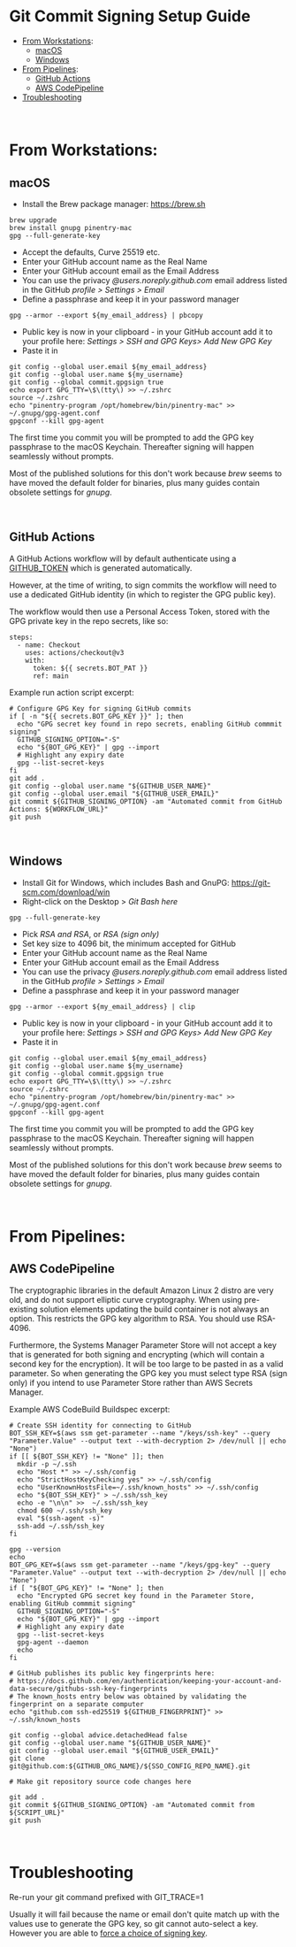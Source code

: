 # Git Commit Signing Setup Guide

- [From Workstations](#From-Workstations):
  - [macOS](#macOS)
  - [Windows](#Windows)
- [From Pipelines](#From-Pipelines):
  - [GitHub Actions](#GitHub-Actions)
  - [AWS CodePipeline](#AWS-CodePipeline)
- [Troubleshooting](#Troubleshooting)

<br>

# From Workstations:

## macOS
- Install the Brew package manager: https://brew.sh
```
brew upgrade
brew install gnupg pinentry-mac
gpg --full-generate-key
```
- Accept the defaults, Curve 25519 etc.
- Enter your GitHub account name as the Real Name
- Enter your GitHub account email as the Email Address
- You can use the privacy *@users.noreply.github.com* email address listed in the GitHub *profile > Settings > Email*
- Define a passphrase and keep it in your password manager
```
gpg --armor --export ${my_email_address} | pbcopy
```
 
- Public key is now in your clipboard - in your GitHub account add it to your profile here:
*Settings > SSH and GPG Keys> Add New GPG Key*
- Paste it in
```
git config --global user.email ${my_email_address}
git config --global user.name ${my_username}
git config --global commit.gpgsign true
echo export GPG_TTY=\$\(tty\) >> ~/.zshrc
source ~/.zshrc
echo "pinentry-program /opt/homebrew/bin/pinentry-mac" >> ~/.gnupg/gpg-agent.conf
gpgconf --kill gpg-agent
```
The first time you commit you will be prompted to add the GPG key passphrase to the macOS Keychain. Thereafter signing will happen seamlessly without prompts.

Most of the published solutions for this don't work because *brew* seems to have moved the default folder for binaries, plus many guides contain obsolete settings for *gnupg*.

<br>


## GitHub Actions
A GitHub Actions workflow will by default authenticate using a [GITHUB_TOKEN](https://docs.github.com/en/actions/security-guides/automatic-token-authentication) which is generated automatically.

However, at the time of writing, to sign commits the workflow will need to use a dedicated GitHub identity (in which to register the GPG public key).

The workflow would then use a Personal Access Token, stored with the GPG private key in the repo secrets, like so:
```
steps:
  - name: Checkout
    uses: actions/checkout@v3
    with:
      token: ${{ secrets.BOT_PAT }}
      ref: main
```
Example run action script excerpt:
```
# Configure GPG Key for signing GitHub commits
if [ -n "${{ secrets.BOT_GPG_KEY }}" ]; then
  echo "GPG secret key found in repo secrets, enabling GitHub commmit signing"
  GITHUB_SIGNING_OPTION="-S"
  echo "${BOT_GPG_KEY}" | gpg --import
  # Highlight any expiry date
  gpg --list-secret-keys
fi
git add .
git config --global user.name "${GITHUB_USER_NAME}"
git config --global user.email "${GITHUB_USER_EMAIL}"
git commit ${GITHUB_SIGNING_OPTION} -am "Automated commit from GitHub Actions: ${WORKFLOW_URL}"
git push
```

<br>

## Windows
- Install Git for Windows, which includes Bash and GnuPG: https://git-scm.com/download/win
- Right-click on the Desktop > _Git Bash here_
```
gpg --full-generate-key
```
- Pick _RSA and RSA_, or _RSA (sign only)_
- Set key size to 4096 bit, the minimum accepted for GitHub
- Enter your GitHub account name as the Real Name
- Enter your GitHub account email as the Email Address
- You can use the privacy *@users.noreply.github.com* email address listed in the GitHub *profile > Settings > Email*
- Define a passphrase and keep it in your password manager
```
gpg --armor --export ${my_email_address} | clip
```
 
- Public key is now in your clipboard - in your GitHub account add it to your profile here:
*Settings > SSH and GPG Keys> Add New GPG Key*
- Paste it in
```
git config --global user.email ${my_email_address}
git config --global user.name ${my_username}
git config --global commit.gpgsign true
echo export GPG_TTY=\$\(tty\) >> ~/.zshrc
source ~/.zshrc
echo "pinentry-program /opt/homebrew/bin/pinentry-mac" >> ~/.gnupg/gpg-agent.conf
gpgconf --kill gpg-agent
```
The first time you commit you will be prompted to add the GPG key passphrase to the macOS Keychain. Thereafter signing will happen seamlessly without prompts.

Most of the published solutions for this don't work because *brew* seems to have moved the default folder for binaries, plus many guides contain obsolete settings for *gnupg*.


<br>

# From Pipelines:

## AWS CodePipeline

The cryptographic libraries in the default Amazon Linux 2 distro are very old, and do not support elliptic curve cryptography. When using pre-existing solution elements updating the build container is not always an option. This restricts the GPG key algorithm to RSA. You should use RSA-4096.

Furthermore, the Systems Manager Parameter Store will not accept a key that is generated for both signing and encrypting (which will contain a second key for the encryption). It will be too large to be pasted in as a valid parameter. So when generating the GPG key you must select type RSA (sign only) if you intend to use Parameter Store rather than AWS Secrets Manager.

Example AWS CodeBuild Buildspec excerpt:
```
# Create SSH identity for connecting to GitHub 
BOT_SSH_KEY=$(aws ssm get-parameter --name "/keys/ssh-key" --query "Parameter.Value" --output text --with-decryption 2> /dev/null || echo "None")
if [[ ${BOT_SSH_KEY} != "None" ]]; then
  mkdir -p ~/.ssh
  echo "Host *" >> ~/.ssh/config
  echo "StrictHostKeyChecking yes" >> ~/.ssh/config
  echo "UserKnownHostsFile=~/.ssh/known_hosts" >> ~/.ssh/config
  echo "${BOT_SSH_KEY}" > ~/.ssh/ssh_key
  echo -e "\n\n" >>  ~/.ssh/ssh_key
  chmod 600 ~/.ssh/ssh_key
  eval "$(ssh-agent -s)"
  ssh-add ~/.ssh/ssh_key
fi

gpg --version
echo
BOT_GPG_KEY=$(aws ssm get-parameter --name "/keys/gpg-key" --query "Parameter.Value" --output text --with-decryption 2> /dev/null || echo "None")
if [ "${BOT_GPG_KEY}" != "None" ]; then
  echo "Encrypted GPG secret key found in the Parameter Store, enabling GitHub commmit signing" 
  GITHUB_SIGNING_OPTION="-S"
  echo "${BOT_GPG_KEY}" | gpg --import
  # Highlight any expiry date
  gpg --list-secret-keys
  gpg-agent --daemon
  echo
fi

# GitHub publishes its public key fingerprints here:
# https://docs.github.com/en/authentication/keeping-your-account-and-data-secure/githubs-ssh-key-fingerprints
# The known_hosts entry below was obtained by validating the fingerprint on a separate computer
echo "github.com ssh-ed25519 ${GITHUB_FINGERPRINT}" >> ~/.ssh/known_hosts

git config --global advice.detachedHead false
git config --global user.name "${GITHUB_USER_NAME}"
git config --global user.email "${GITHUB_USER_EMAIL}"
git clone git@github.com:${GITHUB_ORG_NAME}/${SSO_CONFIG_REPO_NAME}.git

# Make git repository source code changes here

git add .
git commit ${GITHUB_SIGNING_OPTION} -am "Automated commit from ${SCRIPT_URL}"
git push
```

<br>

# Troubleshooting
Re-run your git command prefixed with GIT_TRACE=1

Usually it will fail because the name or email don't quite match up with the values use to generate the GPG key, so git cannot auto-select a key. However you are able to [force a choice of signing key](https://docs.github.com/en/authentication/managing-commit-signature-verification/telling-git-about-your-signing-key).

